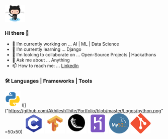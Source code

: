 ![](https://github.com/AkhileshThite/Portfolio/blob/master/Logos/octocat.png)
### Hi there 👋

- 🔭 I’m currently working on ... AI | ML | Data Science
- 🌱 I’m currently learning ... Django
- 🔗 I’m looking to collaborate on ... Open-Source Projects | Hackathons
- 💬 Ask me about ... Anything
- 📫 How to reach me: ... [LinkedIn](https://www.linkedin.com/in/akhileshthite/)

### 🛠️ Languages | Frameworks | Tools
<img src="https://github.com/AkhileshThite/Portfolio/blob/master/Logos/python.png" width="50" height="50"></img>
![]("https://github.com/AkhileshThite/Portfolio/blob/master/Logos/python.png" =50x50)
![](https://github.com/AkhileshThite/Portfolio/blob/master/Logos/c.png)
![](https://github.com/AkhileshThite/Portfolio/blob/master/Logos/tf.png)
![](https://github.com/AkhileshThite/Portfolio/blob/master/Logos/flask.png)
![](https://github.com/AkhileshThite/Portfolio/blob/master/Logos/heroku.png)
![](https://github.com/AkhileshThite/Portfolio/blob/master/Logos/mysql.png)
![](https://github.com/AkhileshThite/Portfolio/blob/master/Logos/git.png)


